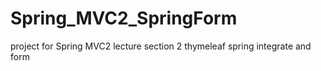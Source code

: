 # Spring_MVC2_SpringForm
project for Spring MVC2 lecture section 2 thymeleaf spring integrate and form

